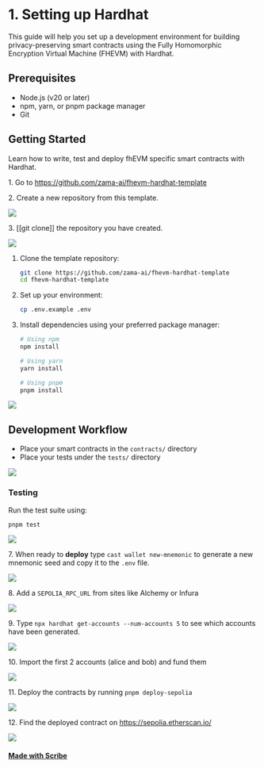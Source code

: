 # 1. Setting up Hardhat

This guide will help you set up a development environment for building privacy-preserving smart contracts using the Fully Homomorphic Encryption Virtual Machine (FHEVM) with Hardhat.

## Prerequisites

- Node.js (v20 or later)
- npm, yarn, or pnpm package manager
- Git

## Getting Started

Learn how to write, test and deploy fhEVM specific smart contracts with Hardhat.

1\. Go to <https://github.com/zama-ai/fhevm-hardhat-template>

2\. Create a new repository from this template.

![](https://colony-recorder.s3.amazonaws.com/files/2025-01-17/49d22a7e-bba5-4dee-b7f9-60d675970fa3/stack_animation.webp)

3\. [[git clone]] the repository you have created.

![](https://colony-recorder.s3.amazonaws.com/files/2025-01-17/bbee17d3-aa84-45ce-92b7-4f9c44239711/stack_animation.webp)

1. Clone the template repository:

   ```bash
   git clone https://github.com/zama-ai/fhevm-hardhat-template
   cd fhevm-hardhat-template
   ```

2. Set up your environment:

   ```bash
   cp .env.example .env
   ```

3. Install dependencies using your preferred package manager:

   ```bash
   # Using npm
   npm install

   # Using yarn
   yarn install

   # Using pnpm
   pnpm install
   ```

![](https://ajeuwbhvhr.cloudimg.io/colony-recorder.s3.amazonaws.com/files/2025-01-17/6504ddf1-f841-48b6-a84e-ddc6946c1ae2/File.jpeg?tl_px=0,41&br_px=3024,1964&force_format=jpeg&q=100&width=1120.0&wat=1&wat_opacity=1&wat_gravity=northwest&wat_url=https://colony-recorder.s3.amazonaws.com/images/watermarks/FB923C_standard.png&wat_pad=59,408)

## Development Workflow

- Place your smart contracts in the `contracts/` directory
- Place your tests under the `tests/` directory

![](https://ajeuwbhvhr.cloudimg.io/colony-recorder.s3.amazonaws.com/files/2025-01-20/03790808-a211-4b7d-a87f-1734305177b5/ascreenshot.jpeg?tl_px=0,18&br_px=1719,979&force_format=jpeg&q=100&width=1120.0&wat=1&wat_opacity=1&wat_gravity=northwest&wat_url=https://colony-recorder.s3.amazonaws.com/images/watermarks/FB923C_standard.png&wat_pad=157,277)

### Testing

Run the test suite using:

```bash
pnpm test
```

![](https://ajeuwbhvhr.cloudimg.io/colony-recorder.s3.amazonaws.com/files/2025-01-17/2128ed01-f2c9-4a85-9fd7-4af37686e2af/ascreenshot.jpeg?tl_px=0,41&br_px=3024,1964&force_format=jpeg&q=100&width=1120.0&wat=1&wat_opacity=1&wat_gravity=northwest&wat_url=https://colony-recorder.s3.amazonaws.com/images/watermarks/FB923C_standard.png&wat_pad=629,553)

7\. When ready to **deploy** type `cast wallet new-mnemonic` to generate a new mnemonic seed and copy it to the `.env` file.

![](https://colony-recorder.s3.amazonaws.com/files/2025-01-20/93145686-0ef2-4636-a7ac-9bb25c8a43a6/stack_animation.webp)

8\. Add a `SEPOLIA_RPC_URL` from sites like Alchemy or Infura

![](https://ajeuwbhvhr.cloudimg.io/colony-recorder.s3.amazonaws.com/files/2025-01-20/05128377-e779-44bc-b177-a2159e766cd8/ascreenshot.jpeg?tl_px=416,0&br_px=2136,961&force_format=jpeg&q=100&width=1120.0&wat=1&wat_opacity=1&wat_gravity=northwest&wat_url=https://colony-recorder.s3.amazonaws.com/images/watermarks/FB923C_standard.png&wat_pad=909,169)

9\. Type `npx hardhat get-accounts --num-accounts 5` to see which accounts have been generated.

![](https://colony-recorder.s3.amazonaws.com/files/2025-01-20/51576e45-72c9-492b-9c7e-0fb3c8393da4/stack_animation.webp)

10\. Import the first 2 accounts (alice and bob) and fund them

![](https://colony-recorder.s3.amazonaws.com/files/2025-01-20/8009d260-6693-40f2-8117-0412fa7f6c39/stack_animation.webp)

11\. Deploy the contracts by running `pnpm deploy-sepolia`

![](https://colony-recorder.s3.amazonaws.com/files/2025-01-20/2dd9fa0a-190a-46c2-b3be-12394bb4de1c/stack_animation.webp)

12\. Find the deployed contract on <https://sepolia.etherscan.io/>

![](https://colony-recorder.s3.amazonaws.com/files/2025-01-20/7c45e315-a133-4592-b856-3ebb85fb23a6/stack_animation.webp)

#### [Made with Scribe](https://scribehow.com/shared/Get_started_with_Hardhat__1fcheHVgTIuGETSdEBRmkw)
